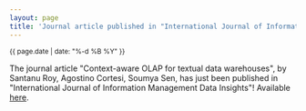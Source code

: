 ```yaml
---
layout: page
title: 'Journal article published in "International Journal of Information Management Data Insights"!'
---
```


<small>{{ page.date | date: "%-d %B %Y" }}</small>

The journal article "Context-aware OLAP for textual data warehouses", by Santanu Roy, Agostino Cortesi, Soumya Sen, has just been published in "International Journal of Information Management Data Insights"! Available [here](https://doi.org/10.1016/j.jjimei.2022.100129).
